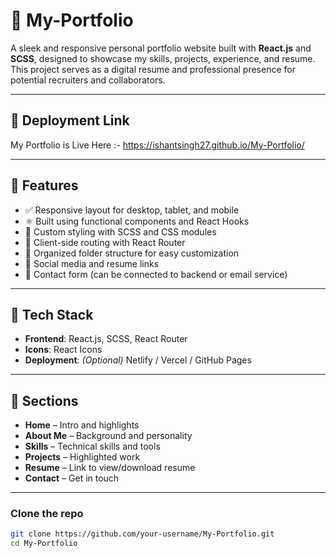# 💼 My-Portfolio

A sleek and responsive personal portfolio website built with **React.js** and **SCSS**, designed to showcase my skills, projects, experience, and resume. This project serves as a digital resume and professional presence for potential recruiters and collaborators.

---

## 🚀 Deployment Link

My Portfolio is Live Here :- https://ishantsingh27.github.io/My-Portfolio/

---

## 📌 Features

- ✅ Responsive layout for desktop, tablet, and mobile
- ⚛️ Built using functional components and React Hooks
- 🎨 Custom styling with SCSS and CSS modules
- 🧭 Client-side routing with React Router
- 📂 Organized folder structure for easy customization
- 🔗 Social media and resume links
- 📧 Contact form (can be connected to backend or email service)

---

## 🧰 Tech Stack

- **Frontend**: React.js, SCSS, React Router
- **Icons**: React Icons
- **Deployment**: *(Optional)* Netlify / Vercel / GitHub Pages

---

## 📸 Sections

- **Home** – Intro and highlights
- **About Me** – Background and personality
- **Skills** – Technical skills and tools
- **Projects** – Highlighted work
- **Resume** – Link to view/download resume
- **Contact** – Get in touch

---

### Clone the repo
```bash
git clone https://github.com/your-username/My-Portfolio.git
cd My-Portfolio

